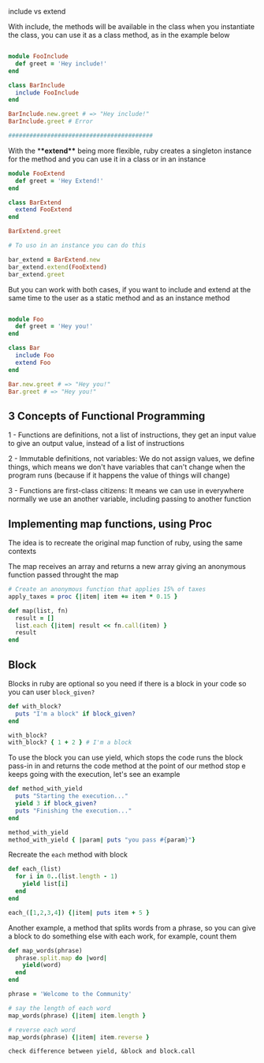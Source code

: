include vs extend

With include, the methods will be available in the class when you instantiate the class, you can use it as a class method, as in the example below

```ruby

module FooInclude
  def greet = 'Hey include!'
end

class BarInclude
  include FooInclude
end

BarInclude.new.greet # => "Hey include!"
BarInclude.greet # Error

#########################################
```

With the \***\*extend\*\*** being more flexible, ruby creates a singleton instance for the method and you can use it in a class or in an instance

```ruby
module FooExtend
  def greet = 'Hey Extend!'
end

class BarExtend
  extend FooExtend
end

BarExtend.greet

# To uso in an instance you can do this

bar_extend = BarExtend.new
bar_extend.extend(FooExtend)
bar_extend.greet
```

But you can work with both cases, if you want to include and extend at the same time to the user as a static method and as an instance method

```ruby

module Foo
  def greet = 'Hey you!'
end

class Bar
  include Foo
  extend Foo
end

Bar.new.greet # => "Hey you!"
Bar.greet # => "Hey you!"

```

## 3 Concepts of Functional Programming

1 - Functions are definitions, not a list of instructions, they get an input value to give an output value, instead of a list of instructions

2 - Immutable definitions, not variables: We do not assign values, we define things, which means we don't have variables that can't change when the program runs (because if it happens the value of things will change)

3 - Functions are first-class citizens: It means we can use in everywhere normally we use an another variable, including passing to another function

## Implementing map functions, using Proc

The idea is to recreate the original map function of ruby, using the same contexts

The map receives an array and returns a new array giving an anonymous function passed throught the map

```ruby
# Create an anonymous function that applies 15% of taxes
apply_taxes = proc {|item| item += item * 0.15 }

def map(list, fn)
  result = []
  list.each {|item| result << fn.call(item) }
  result
end
```

## Block

Blocks in ruby are optional so you need if there is a block in your code so you can user `block_given?`

```ruby
def with_block?
  puts "I'm a block" if block_given?
end

with_block?
with_block? { 1 + 2 } # I'm a block
```

To use the block you can use yield, which stops the code runs the block pass-in in and returns the code method at the point of our method stop e keeps going with the execution, let's see an example

```ruby
def method_with_yield
  puts "Starting the execution..."
  yield 3 if block_given?
  puts "Finishing the execution..."
end

method_with_yield
method_with_yield { |param| puts "you pass #{param}"}
```

Recreate the `each` method with block

```ruby
def each_(list)
  for i in 0..(list.length - 1)
    yield list[i]
  end
end

each_([1,2,3,4]) {|item| puts item + 5 }
```

Another example, a method that splits words from a phrase, so you can give a block to do something else with each work, for example, count them

```ruby
def map_words(phrase)
  phrase.split.map do |word|
    yield(word)
  end
end

phrase = 'Welcome to the Community'

# say the length of each word
map_words(phrase) {|item| item.length }

# reverse each word
map_words(phrase) {|item| item.reverse }
```

`check difference between yield, &block and block.call`
